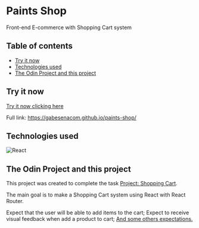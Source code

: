 # Paints Shop

Front-end E-commerce with Shopping Cart system

## Table of contents

- [Try it now](#try-it-now)
- [Technologies used](#technologies-used)
- [The Odin Project and this project](#the-odin-project-and-this-project)


## Try it now

[Try it now clicking here](https://gabesenacom.github.io/paints-shop/)

Full link:
https://gabesenacom.github.io/paints-shop/


## Technologies used

![React](https://img.shields.io/badge/react-%2320232a.svg?style=for-the-badge&logo=react&logoColor=%2361DAFB)

## The Odin Project and this project

This project was created to complete the task [Project: Shopping Cart](https://www.theodinproject.com/paths/full-stack-javascript/courses/javascript/lessons/shopping-cart).

The main goal is to make a Shopping Cart system using React with React Router.

Expect that the user will be able to add items to the cart;
Expect to receive visual feedback when add a product to cart;
[And some others expectations.](https://www.theodinproject.com/paths/full-stack-javascript/courses/javascript/lessons/shopping-cart#assignment)
